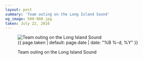 ```yaml
---
layout: post
summary: 'Team outing on the Long Island Sound'
og_image: 509-960.jpg
taken: July 22, 2016
---
```


<figure class="post">
<img alt="Team outing on the Long Island Sound" sizes="(min-width: 700px) 50vw, calc(100vw - 2rem)" src="{{ site.assets_url }}/509-480.jpg" srcset="{{ site.assets_url }}/509-960.jpg 960w, {{ site.assets_url }}/509-720.jpg 720w, {{ site.assets_url }}/509-480.jpg 480w, {{ site.assets_url }}/509-240.jpg 240w"/>
<figcaption>
<time>{{ page.taken | default: page.date | date: "%B %-d, %Y" }}</time>
<p>Team outing on the Long Island Sound</p>
</figcaption>
</figure>
